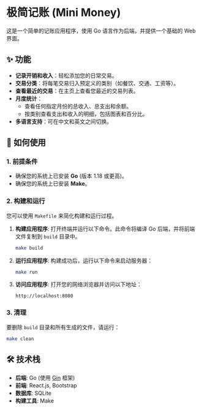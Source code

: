 
# 极简记账 (Mini Money)

这是一个简单的记账应用程序，使用 Go 语言作为后端，并提供一个基础的 Web 界面。

## ✨ 功能

*   **记录开销和收入**：轻松添加您的日常交易。
*   **交易分类**：将每笔交易归入预定义的类别（如餐饮、交通、工资等）。
*   **查看最近的交易**：在主页上查看您最近的交易列表。
*   **月度统计**：
    *   查看任何指定月份的总收入、总支出和余额。
    *   按类别查看支出和收入的明细，包括图表和百分比。
*   **多语言支持**：可在中文和英文之间切换。

## 🚀 如何使用

### 1. 前提条件

*   确保您的系统上已安装 **Go** (版本 1.18 或更高)。
*   确保您的系统上已安装 **Make**。

### 2. 构建和运行

您可以使用 `Makefile` 来简化构建和运行过程。

1.  **构建应用程序**:
    打开终端并运行以下命令。此命令将编译 Go 后端，并将前端文件复制到 `build` 目录中。

    ```bash
    make build
    ```

2.  **运行应用程序**:
    构建成功后，运行以下命令来启动服务器：

    ```bash
    make run
    ```

3.  **访问应用程序**:
    打开您的网络浏览器并访问以下地址：

    ```
    http://localhost:8080
    ```

### 3. 清理

要删除 `build` 目录和所有生成的文件，请运行：

```bash
make clean
```

## 🛠️ 技术栈

*   **后端**: Go (使用 [Gin](https.://github.com/gin-gonic/gin) 框架)
*   **前端**: React.js, Bootstrap
*   **数据库**: SQLite
*   **构建工具**: Make
